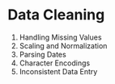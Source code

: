 # Data Cleaning
1) Handling Missing Values
2) Scaling and Normalization
3) Parsing Dates
4) Character Encodings
5) Inconsistent Data Entry
